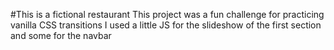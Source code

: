 #This is a fictional restaurant
This project was a fun challenge for practicing vanilla CSS transitions
I used a little JS for the slideshow of the first section and some for the navbar
